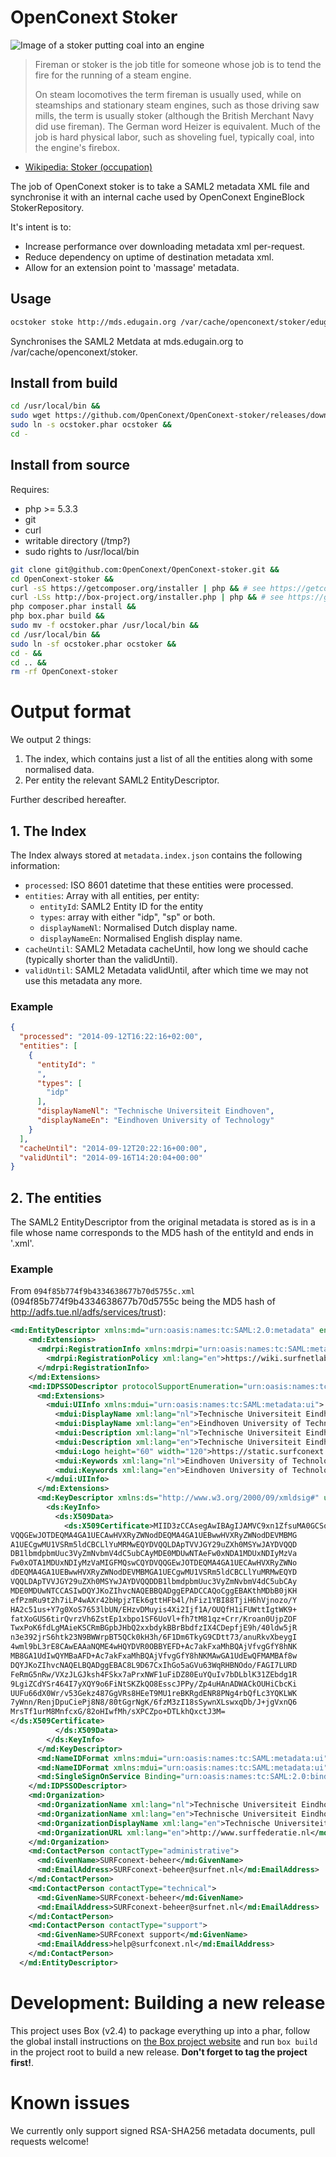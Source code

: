 OpenConext Stoker
=================
![Image of a stoker putting coal into an engine](http://upload.wikimedia.org/wikipedia/commons/2/22/Baureihe52Heizer.jpg)
> Fireman or stoker is the job title for someone whose job is to tend the fire for the running of a steam engine.
>
> On steam locomotives the term fireman is usually used, while on steamships and stationary steam engines, such as those driving saw mills, the term is usually stoker (although the British Merchant Navy did use fireman). The German word Heizer is equivalent. Much of the job is hard physical labor, such as shoveling fuel, typically coal, into the engine's firebox.
- [Wikipedia: Stoker (occupation)](http://en.wikipedia.org/wiki/Stoker_\(occupation\))

The job of OpenConext stoker is to take a SAML2 metadata XML file and synchronise it with an internal cache used by
OpenConext EngineBlock StokerRepository.

It's intent is to:
- Increase performance over downloading metadata xml per-request.
- Reduce dependency on uptime of destination metadata xml.
- Allow for an extension point to 'massage' metadata.

## Usage
```bash
ocstoker stoke http://mds.edugain.org /var/cache/openconext/stoker/edugain --certPath=https://www.edugain.org/mds-2014.cer
```
Synchronises the SAML2 Metdata at mds.edugain.org to /var/cache/openconext/stoker.

## Install from build
```bash
cd /usr/local/bin && 
sudo wget https://github.com/OpenConext/OpenConext-stoker/releases/download/0.4.0/ocstoker.phar && 
sudo ln -s ocstoker.phar ocstoker &&
cd -
```

## Install from source

Requires:
- php >= 5.3.3
- git
- curl
- writable directory (/tmp?)
- sudo rights to /usr/local/bin

```bash
git clone git@github.com:OpenConext/OpenConext-stoker.git &&
cd OpenConext-stoker &&
curl -sS https://getcomposer.org/installer | php && # see https://getcomposer.org/download/
curl -LSs http://box-project.org/installer.php | php && # see https://github.com/box-project/box2#as-a-phar-recommended
php composer.phar install &&
php box.phar build &&
sudo mv -f ocstoker.phar /usr/local/bin &&
cd /usr/local/bin &&
sudo ln -sf ocstoker.phar ocstoker &&
cd - &&
cd .. &&
rm -rf OpenConext-stoker
```

# Output format
We output 2 things:

1. The index, which contains just a list of all the entities along with some normalised data.
2. Per entity the relevant SAML2 EntityDescriptor.

Further described hereafter.

## 1. The Index
The Index always stored at ```metadata.index.json``` contains the following information:
* ```processed```: ISO 8601 datetime that these entities were processed.
* ```entities```: Array with all entities, per entity:
  * ```entityId```: SAML2 Entity ID for the entity
  * ```types```: array with either "idp", "sp" or both.
  * ```displayNameNl```: Normalised Dutch display name.
  * ```displayNameEn```: Normalised English display name.
* ```cacheUntil```: SAML2 Metadata cacheUntil, how long we should cache (typically shorter than the validUntil).
* ```validUntil```: SAML2 Metadata validUntil, after which time we may not use this metadata any more.

### Example
```json
{
  "processed": "2014-09-12T16:22:16+02:00",
  "entities": [
    {
      "entityId": "
      ",
      "types": [
        "idp"
      ],
      "displayNameNl": "Technische Universiteit Eindhoven",
      "displayNameEn": "Eindhoven University of Technology"
    }
  ],
  "cacheUntil": "2014-09-12T20:22:16+00:00",
  "validUntil": "2014-09-16T14:20:04+00:00"
}
```

## 2. The entities

The SAML2 EntityDescriptor from the original metadata is stored as is in a file whose name corresponds to the MD5 hash of the entityId and ends in '.xml'.

### Example
From ```094f85b774f9b4334638677b70d5755c.xml``` (094f85b774f9b4334638677b70d5755c being the MD5 hash of http://adfs.tue.nl/adfs/services/trust):

```xml
<md:EntityDescriptor xmlns:md="urn:oasis:names:tc:SAML:2.0:metadata" entityID="http://adfs.tue.nl/adfs/services/trust">
    <md:Extensions>
      <mdrpi:RegistrationInfo xmlns:mdrpi="urn:oasis:names:tc:SAML:metadata:rpi" registrationAuthority="http://www.surfconext.nl/" registrationInstant="2013-03-20T12:22:05Z">
        <mdrpi:RegistrationPolicy xml:lang="en">https://wiki.surfnetlabs.nl/display/eduGAIN/EduGAIN</mdrpi:RegistrationPolicy>
      </mdrpi:RegistrationInfo>
    </md:Extensions>
    <md:IDPSSODescriptor protocolSupportEnumeration="urn:oasis:names:tc:SAML:2.0:protocol">
      <md:Extensions>
        <mdui:UIInfo xmlns:mdui="urn:oasis:names:tc:SAML:metadata:ui">
          <mdui:DisplayName xml:lang="nl">Technische Universiteit Eindhoven</mdui:DisplayName>
          <mdui:DisplayName xml:lang="en">Eindhoven University of Technology</mdui:DisplayName>
          <mdui:Description xml:lang="nl">Technische Universiteit Eindhoven</mdui:Description>
          <mdui:Description xml:lang="en">Technische Universiteit Eindhoven</mdui:Description>
          <mdui:Logo height="60" width="120">https://static.surfconext.nl/media/idp/tue.png</mdui:Logo>
          <mdui:Keywords xml:lang="nl">Eindhoven University of Technology Technische Universiteit Eindhoven TUE</mdui:Keywords>
          <mdui:Keywords xml:lang="en">Eindhoven University of Technology Technische Universiteit Eindhoven TUE</mdui:Keywords>
        </mdui:UIInfo>
      </md:Extensions>
      <md:KeyDescriptor xmlns:ds="http://www.w3.org/2000/09/xmldsig#" use="signing">
        <ds:KeyInfo>
          <ds:X509Data>
            <ds:X509Certificate>MIID3zCCAsegAwIBAgIJAMVC9xn1ZfsuMA0GCSqGSIb3DQEBCwUAMIGFMQswCQYD
VQQGEwJOTDEQMA4GA1UECAwHVXRyZWNodDEQMA4GA1UEBwwHVXRyZWNodDEVMBMG
A1UECgwMU1VSRm5ldCBCLlYuMRMwEQYDVQQLDApTVVJGY29uZXh0MSYwJAYDVQQD
DB1lbmdpbmUuc3VyZmNvbmV4dC5ubCAyMDE0MDUwNTAeFw0xNDA1MDUxNDIyMzVa
Fw0xOTA1MDUxNDIyMzVaMIGFMQswCQYDVQQGEwJOTDEQMA4GA1UECAwHVXRyZWNo
dDEQMA4GA1UEBwwHVXRyZWNodDEVMBMGA1UECgwMU1VSRm5ldCBCLlYuMRMwEQYD
VQQLDApTVVJGY29uZXh0MSYwJAYDVQQDDB1lbmdpbmUuc3VyZmNvbmV4dC5ubCAy
MDE0MDUwNTCCASIwDQYJKoZIhvcNAQEBBQADggEPADCCAQoCggEBAKthMDbB0jKH
efPzmRu9t2h7iLP4wAXr42bHpjzTEk6gttHFb4l/hFiz1YBI88TjiH6hVjnozo/Y
HA2c51us+Y7g0XoS7653lbUN/EHzvDMuyis4Xi2Ijf1A/OUQfH1iFUWttIgtWK9+
fatXoGUS6tirQvrzVh6ZstEp1xbpo1SF6UoVl+fh7tM81qz+Crr/Kroan0UjpZOF
TwxPoK6fdLgMAieKSCRmBGpbJHbQ2xxbdykBBrBbdfzIX4CDepfjE9h/40ldw5jR
n3e392jrS6htk23N9BWWrpBT5QCk0kH3h/6F1Dm6TkyG9CDtt73/anuRkvXbeygI
4wml9bL3rE8CAwEAAaNQME4wHQYDVR0OBBYEFD+Ac7akFxaMhBQAjVfvgGfY8hNK
MB8GA1UdIwQYMBaAFD+Ac7akFxaMhBQAjVfvgGfY8hNKMAwGA1UdEwQFMAMBAf8w
DQYJKoZIhvcNAQELBQADggEBAC8L9D67CxIhGo5aGVu63WqRHBNOdo/FAGI7LURD
FeRmG5nRw/VXzJLGJksh4FSkx7aPrxNWF1uFiDZ80EuYQuIv7bDLblK31ZEbdg1R
9LgiZCdYSr464I7yXQY9o6FiNtSKZkQO8EsscJPPy/Zp4uHAnADWACkOUHiCbcKi
UUFu66dX0Wr/v53Gekz487GgVRs8HEeT9MU1reBKRgdENR8PNg4rbQfLc3YQKLWK
7yWnn/RenjDpuCiePj8N8/80tGgrNgK/6fzM3zI18sSywnXLswxqDb/J+jgVxnQ6
MrsTf1urM8MnfcxG/82oHIwfMh/sXPCZpo+DTLkhQxctJ3M=
</ds:X509Certificate>
          </ds:X509Data>
        </ds:KeyInfo>
      </md:KeyDescriptor>
      <md:NameIDFormat xmlns:mdui="urn:oasis:names:tc:SAML:metadata:ui">urn:oasis:names:tc:SAML:2.0:nameid-format:persistent</md:NameIDFormat>
      <md:NameIDFormat xmlns:mdui="urn:oasis:names:tc:SAML:metadata:ui">urn:oasis:names:tc:SAML:2.0:nameid-format:transient</md:NameIDFormat>
      <md:SingleSignOnService Binding="urn:oasis:names:tc:SAML:2.0:bindings:HTTP-Redirect" Location="https://engine.surfconext.nl/authentication/idp/single-sign-on/094f85b774f9b4334638677b70d5755c"/>
    </md:IDPSSODescriptor>
    <md:Organization>
      <md:OrganizationName xml:lang="nl">Technische Universiteit Eindhoven</md:OrganizationName>
      <md:OrganizationName xml:lang="en">Technische Universiteit Eindhoven</md:OrganizationName>
      <md:OrganizationDisplayName xml:lang="en">Technische Universiteit Eindhoven</md:OrganizationDisplayName>
      <md:OrganizationURL xml:lang="en">http://www.surffederatie.nl</md:OrganizationURL>
    </md:Organization>
    <md:ContactPerson contactType="administrative">
      <md:GivenName>SURFconext-beheer</md:GivenName>
      <md:EmailAddress>SURFconext-beheer@surfnet.nl</md:EmailAddress>
    </md:ContactPerson>
    <md:ContactPerson contactType="technical">
      <md:GivenName>SURFconext-beheer</md:GivenName>
      <md:EmailAddress>SURFconext-beheer@surfnet.nl</md:EmailAddress>
    </md:ContactPerson>
    <md:ContactPerson contactType="support">
      <md:GivenName>SURFconext support</md:GivenName>
      <md:EmailAddress>help@surfconext.nl</md:EmailAddress>
    </md:ContactPerson>
  </md:EntityDescriptor>
```


# Development: Building a new release
This project uses Box (v2.4) to package everything up into a phar, follow the global install instructions on [the Box project website](https://github.com/box-project/box2) and run ```box build``` in the project root to build a new release.
**Don't forget to tag the project first!**.

# Known issues
We currently only support signed RSA-SHA256 metadata documents, pull requests welcome!
